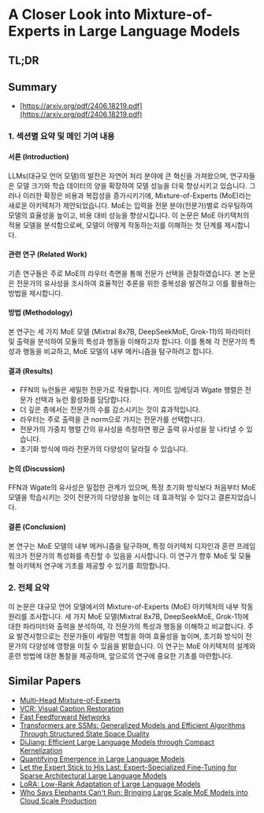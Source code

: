 # A Closer Look into Mixture-of-Experts in Large Language Models
## TL;DR
## Summary
- [https://arxiv.org/pdf/2406.18219.pdf](https://arxiv.org/pdf/2406.18219.pdf)

### 1. 섹션별 요약 및 메인 기여 내용

#### 서론 (Introduction)
LLMs(대규모 언어 모델)의 발전은 자연어 처리 분야에 큰 혁신을 가져왔으며, 연구자들은 모델 크기와 학습 데이터의 양을 확장하여 모델 성능을 더욱 향상시키고 있습니다. 그러나 이러한 확장은 비용과 복잡성을 증가시키기에, Mixture-of-Experts (MoE)라는 새로운 아키텍처가 제안되었습니다. MoE는 입력을 전문 분야(전문가)별로 라우팅하여 모델의 효율성을 높이고, 비용 대비 성능을 향상시킵니다. 이 논문은 MoE 아키텍처의 적용 모델을 분석함으로써, 모델이 어떻게 작동하는지를 이해하는 첫 단계를 제시합니다.

#### 관련 연구 (Related Work)
기존 연구들은 주로 MoE의 라우터 측면을 통해 전문가 선택을 관찰하였습니다. 본 논문은 전문가의 유사성을 조사하여 효율적인 추론을 위한 중복성을 발견하고 이를 활용하는 방법을 제시합니다.

#### 방법 (Methodology)
본 연구는 세 가지 MoE 모델 (Mixtral 8x7B, DeepSeekMoE, Grok-11)의 파라미터 및 출력을 분석하여 모듈의 특성과 행동을 이해하고자 합니다. 이를 통해 각 전문가의 특성과 행동을 비교하고, MoE 모델의 내부 메커니즘을 탐구하려고 합니다.

#### 결과 (Results)
- FFN의 뉴런들은 세밀한 전문가로 작용합니다. 게이트 임베딩과 Wgate 행렬은 전문가 선택과 뉴런 활성화를 담당합니다.
- 더 깊은 층에서는 전문가의 수를 감소시키는 것이 효과적입니다.
- 라우터는 주로 출력을 큰 norm으로 가지는 전문가를 선택합니다.
- 전문가의 가중치 행렬 간의 유사성을 측정하면 평균 출력 유사성을 잘 나타낼 수 있습니다.
- 초기화 방식에 따라 전문가의 다양성이 달라질 수 있습니다.

#### 논의 (Discussion)
FFN과 Wgate의 유사성은 밀접한 관계가 있으며, 특정 초기화 방식보다 처음부터 MoE 모델을 학습시키는 것이 전문가의 다양성을 높이는 데 효과적일 수 있다고 결론지었습니다.

#### 결론 (Conclusion)
본 연구는 MoE 모델의 내부 메커니즘을 탐구하며, 특정 아키텍처 디자인과 훈련 프레임워크가 전문가의 특성화를 촉진할 수 있음을 시사합니다. 이 연구가 향후 MoE 및 모듈형 아키텍처 연구에 기초를 제공할 수 있기를 희망합니다.

### 2. 전체 요약
이 논문은 대규모 언어 모델에서의 Mixture-of-Experts (MoE) 아키텍처의 내부 작동 원리를 조사합니다. 세 가지 MoE 모델(Mixtral 8x7B, DeepSeekMoE, Grok-11)에 대한 파라미터와 출력을 분석하여, 각 전문가의 특성과 행동을 이해하고 비교합니다. 주요 발견사항으로는 전문가들이 세밀한 역할을 하여 효율성을 높이며, 초기화 방식이 전문가의 다양성에 영향을 미칠 수 있음을 밝혔습니다. 이 연구는 MoE 아키텍처의 설계와 훈련 방법에 대한 통찰을 제공하며, 앞으로의 연구에 중요한 기초를 마련합니다.

## Similar Papers
- [Multi-Head Mixture-of-Experts](2404.15045.md)
- [VCR: Visual Caption Restoration](2406.06462.md)
- [Fast Feedforward Networks](2308.14711.md)
- [Transformers are SSMs: Generalized Models and Efficient Algorithms Through Structured State Space Duality](2405.21060.md)
- [DiJiang: Efficient Large Language Models through Compact Kernelization](2403.19928.md)
- [Quantifying Emergence in Large Language Models](2405.12617.md)
- [Let the Expert Stick to His Last: Expert-Specialized Fine-Tuning for Sparse Architectural Large Language Models](2407.01906.md)
- [LoRA: Low-Rank Adaptation of Large Language Models](2106.09685.md)
- [Who Says Elephants Can't Run: Bringing Large Scale MoE Models into Cloud Scale Production](2211.10017.md)

